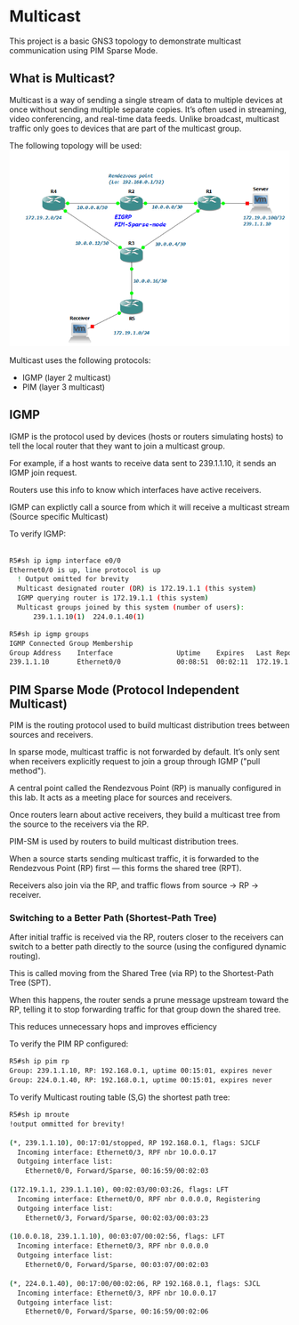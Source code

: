 # Multicast 
This project is a basic GNS3 topology to demonstrate multicast communication using PIM Sparse Mode.

## What is Multicast?
Multicast is a way of sending a single stream of data to multiple devices at once without sending multiple separate copies. It’s often used in streaming, video conferencing, and real-time data feeds. 
Unlike broadcast, multicast traffic only goes to devices that are part of the multicast group.


The following topology will be used:
![Topology](/Topology/Multicast.PNG)


Multicast uses the following protocols:
-  IGMP (layer 2 multicast)
-  PIM (layer 3 multicast)


## IGMP 
IGMP is the protocol used by devices (hosts or routers simulating hosts) to tell the local router that they want to join a multicast group.

For example, if a host wants to receive data sent to 239.1.1.10, it sends an IGMP join request.

Routers use this info to know which interfaces have active receivers.

IGMP can explictly call a source from which it will receive a multicast stream (Source specific Multicast)

To verify IGMP:

``` bash

R5#sh ip igmp interface e0/0
Ethernet0/0 is up, line protocol is up
  ! Output omitted for brevity
  Multicast designated router (DR) is 172.19.1.1 (this system)
  IGMP querying router is 172.19.1.1 (this system)
  Multicast groups joined by this system (number of users):
      239.1.1.10(1)  224.0.1.40(1)

```

``` bash
R5#sh ip igmp groups
IGMP Connected Group Membership
Group Address    Interface                Uptime    Expires   Last Reporter   Group Accounted
239.1.1.10       Ethernet0/0              00:08:51  00:02:11  172.19.1.1

```



## PIM Sparse Mode (Protocol Independent Multicast)

PIM is the routing protocol used to build multicast distribution trees between sources and receivers.


In sparse mode, multicast traffic is not forwarded by default. It’s only sent when receivers explicitly request to join a group through IGMP ("pull method").

A central point called the Rendezvous Point (RP) is manually configured in this lab. It acts as a meeting place for sources and receivers.

Once routers learn about active receivers, they build a multicast tree from the source to the receivers via the RP.

PIM-SM is used by routers to build multicast distribution trees.

When a source starts sending multicast traffic, it is forwarded to the Rendezvous Point (RP) first — this forms the shared tree (RPT).

Receivers also join via the RP, and traffic flows from source → RP → receiver.


### Switching to a Better Path (Shortest-Path Tree)

After initial traffic is received via the RP, routers closer to the receivers can switch to a better path directly to the source (using the configured dynamic routing).

This is called moving from the Shared Tree (via RP) to the Shortest-Path Tree (SPT).

When this happens, the router sends a prune message upstream toward the RP, telling it to stop forwarding traffic for that group down the shared tree.

This reduces unnecessary hops and improves efficiency



To verify the PIM RP configured:

``` bash
R5#sh ip pim rp
Group: 239.1.1.10, RP: 192.168.0.1, uptime 00:15:01, expires never
Group: 224.0.1.40, RP: 192.168.0.1, uptime 00:15:01, expires never

```

To verify Multicast routing table (S,G) the shortest path tree:

``` bash
R5#sh ip mroute
!output ommitted for brevity!

(*, 239.1.1.10), 00:17:01/stopped, RP 192.168.0.1, flags: SJCLF
  Incoming interface: Ethernet0/3, RPF nbr 10.0.0.17
  Outgoing interface list:
    Ethernet0/0, Forward/Sparse, 00:16:59/00:02:03

(172.19.1.1, 239.1.1.10), 00:02:03/00:03:26, flags: LFT
  Incoming interface: Ethernet0/0, RPF nbr 0.0.0.0, Registering
  Outgoing interface list:
    Ethernet0/3, Forward/Sparse, 00:02:03/00:03:23

(10.0.0.18, 239.1.1.10), 00:03:07/00:02:56, flags: LFT
  Incoming interface: Ethernet0/3, RPF nbr 0.0.0.0
  Outgoing interface list:
    Ethernet0/0, Forward/Sparse, 00:03:07/00:02:03

(*, 224.0.1.40), 00:17:00/00:02:06, RP 192.168.0.1, flags: SJCL
  Incoming interface: Ethernet0/3, RPF nbr 10.0.0.17
  Outgoing interface list:
    Ethernet0/0, Forward/Sparse, 00:16:59/00:02:06
```



